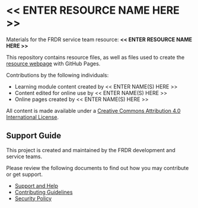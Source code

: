 # << ENTER RESOURCE NAME HERE >>

Materials for the FRDR service team resource: **<<  ENTER RESOURCE NAME HERE  >>** 

This repository contains resource files, as well as files used to create the [resource webpage](https://frdr-dfdr.github.io/<<enter_site_url>>) with GitHub Pages.  

Contributions by the following individuals: 
- Learning module content created by << ENTER NAME(S) HERE >> 
- Content edited for online use by << ENTER NAME(S) HERE >> 
- Online pages created by << ENTER NAME(S) HERE >> 

All content is made available under a [Creative Commons Attribution 4.0 International License](https://creativecommons.org/licenses/by/4.0/).  

## Support Guide

This project is created and maintained by the FRDR development and service teams.  

Please review the following documents to find out how you may contribute or get support.  
- [Support and Help](https://github.com/McMasterRS/.github/blob/main/SUPPORT.md)
- [Contributing Guidelines](https://github.com/McMasterRS/.github/blob/main/CONTRIBUTING.md)
- [Security Policy](https://github.com/McMasterRS/.github/blob/main/SECURITY.md)
